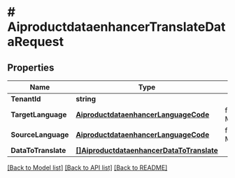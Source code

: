 # # AiproductdataenhancerTranslateDataRequest


## Properties 


Name | Type | Description | Notes
------------ | ------------- | ------------- | -------------
**TenantId**| **string** |   | [optional]
**TargetLanguage**| [**AiproductdataenhancerLanguageCode**](AiproductdataenhancerLanguageCode.md) |  for more information please, see Model/AiproductdataenhancerLanguageCode.php  | [optional] [default to AIPRODUCTDATAENHANCERLANGUAGECODE_UNKNOWN]
**SourceLanguage**| [**AiproductdataenhancerLanguageCode**](AiproductdataenhancerLanguageCode.md) |  for more information please, see Model/AiproductdataenhancerLanguageCode.php  | [optional] [default to AIPRODUCTDATAENHANCERLANGUAGECODE_UNKNOWN]
**DataToTranslate**| [**[]AiproductdataenhancerDataToTranslate**](AiproductdataenhancerDataToTranslate.md) |   | [optional]


[[Back to Model list]](../../README.md#models) [[Back to API list]](../../README.md#endpoints) [[Back to README]](../../README.md)

